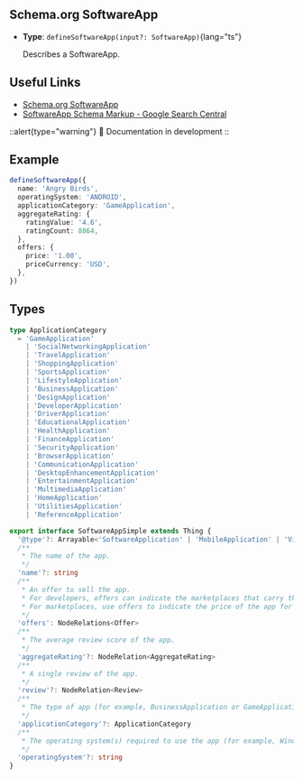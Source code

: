 ## Schema.org SoftwareApp

- **Type**: `defineSoftwareApp(input?: SoftwareApp)`{lang="ts"}

  Describes a SoftwareApp.

## Useful Links

- [Schema.org SoftwareApp](https://schema.org/SoftwareApp)
- [SoftwareApp Schema Markup - Google Search Central](https://developers.google.com/search/docs/advanced/structured-data/software-app)

::alert{type="warning"}
🔨 Documentation in development
::

## Example

```ts
defineSoftwareApp({
  name: 'Angry Birds',
  operatingSystem: 'ANDROID',
  applicationCategory: 'GameApplication',
  aggregateRating: {
    ratingValue: '4.6',
    ratingCount: 8864,
  },
  offers: {
    price: '1.00',
    priceCurrency: 'USD',
  },
})
```

## Types

```ts
type ApplicationCategory
  = 'GameApplication'
    | 'SocialNetworkingApplication'
    | 'TravelApplication'
    | 'ShoppingApplication'
    | 'SportsApplication'
    | 'LifestyleApplication'
    | 'BusinessApplication'
    | 'DesignApplication'
    | 'DeveloperApplication'
    | 'DriverApplication'
    | 'EducationalApplication'
    | 'HealthApplication'
    | 'FinanceApplication'
    | 'SecurityApplication'
    | 'BrowserApplication'
    | 'CommunicationApplication'
    | 'DesktopEnhancementApplication'
    | 'EntertainmentApplication'
    | 'MultimediaApplication'
    | 'HomeApplication'
    | 'UtilitiesApplication'
    | 'ReferenceApplication'

export interface SoftwareAppSimple extends Thing {
  '@type'?: Arrayable<'SoftwareApplication' | 'MobileApplication' | 'VideoGame' | 'WebApplication'>
  /**
   * The name of the app.
   */
  'name'?: string
  /**
   * An offer to sell the app.
   * For developers, offers can indicate the marketplaces that carry the application.
   * For marketplaces, use offers to indicate the price of the app for a specific app instance.
   */
  'offers': NodeRelations<Offer>
  /**
   * The average review score of the app.
   */
  'aggregateRating'?: NodeRelation<AggregateRating>
  /**
   * A single review of the app.
   */
  'review'?: NodeRelation<Review>
  /**
   * The type of app (for example, BusinessApplication or GameApplication). The value must be a supported app type.
   */
  'applicationCategory'?: ApplicationCategory
  /**
   * The operating system(s) required to use the app (for example, Windows 7, OSX 10.6, Android 1.6)
   */
  'operatingSystem'?: string
}
```

